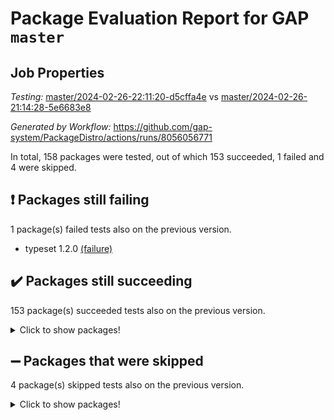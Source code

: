 # Package Evaluation Report for GAP `master`

## Job Properties

*Testing:* [master/2024-02-26-22:11:20-d5cffa4e](https://github.com/gap-system/PackageDistro/blob/data/reports/master/2024-02-26-22:11:20-d5cffa4e) vs [master/2024-02-26-21:14:28-5e6683e8](https://github.com/gap-system/PackageDistro/blob/data/reports/master/2024-02-26-21:14:28-5e6683e8)

*Generated by Workflow:* https://github.com/gap-system/PackageDistro/actions/runs/8056056771

In total, 158 packages were tested, out of which 153 succeeded, 1 failed and 4 were skipped.

## :exclamation: Packages still failing

1 package(s) failed tests also on the previous version.
- typeset 1.2.0 [(failure)](https://github.com/gap-system/PackageDistro/actions/runs/8056056771/job/22004598510)

## :heavy_check_mark: Packages still succeeding

153 package(s) succeeded tests also on the previous version.
<details><summary>Click to show packages!</summary>

- 4ti2interface 2023.02-04 [(success)](https://github.com/gap-system/PackageDistro/actions/runs/8056056771/job/22004563186)
- ace 5.6.2 [(success)](https://github.com/gap-system/PackageDistro/actions/runs/8056056771/job/22004563414)
- aclib 1.3.2 [(success)](https://github.com/gap-system/PackageDistro/actions/runs/8056056771/job/22004563586)
- agt 0.3.1 [(success)](https://github.com/gap-system/PackageDistro/actions/runs/8056056771/job/22004563761)
- alnuth 3.2.1 [(success)](https://github.com/gap-system/PackageDistro/actions/runs/8056056771/job/22004563947)
- anupq 3.3.0 [(success)](https://github.com/gap-system/PackageDistro/actions/runs/8056056771/job/22004564128)
- atlasrep 2.1.8 [(success)](https://github.com/gap-system/PackageDistro/actions/runs/8056056771/job/22004564296)
- autodoc 2023.06.19 [(success)](https://github.com/gap-system/PackageDistro/actions/runs/8056056771/job/22004564492)
- automata 1.15 [(success)](https://github.com/gap-system/PackageDistro/actions/runs/8056056771/job/22004564672)
- automgrp 1.3.2 [(success)](https://github.com/gap-system/PackageDistro/actions/runs/8056056771/job/22004567284)
- autpgrp 1.11 [(success)](https://github.com/gap-system/PackageDistro/actions/runs/8056056771/job/22004567779)
- cap 2024.02-05 [(success)](https://github.com/gap-system/PackageDistro/actions/runs/8056056771/job/22004568107)
- caratinterface 2.3.6 [(success)](https://github.com/gap-system/PackageDistro/actions/runs/8056056771/job/22004570463)
- cddinterface 2022.11.01 [(success)](https://github.com/gap-system/PackageDistro/actions/runs/8056056771/job/22004570840)
- circle 1.6.6 [(success)](https://github.com/gap-system/PackageDistro/actions/runs/8056056771/job/22004571062)
- classicpres 1.22 [(success)](https://github.com/gap-system/PackageDistro/actions/runs/8056056771/job/22004571327)
- cohomolo 1.6.11 [(success)](https://github.com/gap-system/PackageDistro/actions/runs/8056056771/job/22004571565)
- congruence 1.2.5 [(success)](https://github.com/gap-system/PackageDistro/actions/runs/8056056771/job/22004571791)
- corelg 1.56 [(success)](https://github.com/gap-system/PackageDistro/actions/runs/8056056771/job/22004572062)
- crime 1.6 [(success)](https://github.com/gap-system/PackageDistro/actions/runs/8056056771/job/22004572317)
- crisp 1.4.6 [(success)](https://github.com/gap-system/PackageDistro/actions/runs/8056056771/job/22004572523)
- crypting 0.10.4 [(success)](https://github.com/gap-system/PackageDistro/actions/runs/8056056771/job/22004572752)
- cryst 4.1.27 [(success)](https://github.com/gap-system/PackageDistro/actions/runs/8056056771/job/22004572995)
- crystcat 1.1.10 [(success)](https://github.com/gap-system/PackageDistro/actions/runs/8056056771/job/22004573202)
- ctbllib 1.3.7 [(success)](https://github.com/gap-system/PackageDistro/actions/runs/8056056771/job/22004573442)
- cubefree 1.19 [(success)](https://github.com/gap-system/PackageDistro/actions/runs/8056056771/job/22004573725)
- curlinterface 2.3.2 [(success)](https://github.com/gap-system/PackageDistro/actions/runs/8056056771/job/22004573960)
- cvec 2.8.1 [(success)](https://github.com/gap-system/PackageDistro/actions/runs/8056056771/job/22004574223)
- datastructures 0.3.0 [(success)](https://github.com/gap-system/PackageDistro/actions/runs/8056056771/job/22004574475)
- deepthought 1.0.6 [(success)](https://github.com/gap-system/PackageDistro/actions/runs/8056056771/job/22004574706)
- design 1.8 [(success)](https://github.com/gap-system/PackageDistro/actions/runs/8056056771/job/22004574946)
- difsets 2.3.1 [(success)](https://github.com/gap-system/PackageDistro/actions/runs/8056056771/job/22004575169)
- digraphs 1.7.1 [(success)](https://github.com/gap-system/PackageDistro/actions/runs/8056056771/job/22004575440)
- edim 1.3.8 [(success)](https://github.com/gap-system/PackageDistro/actions/runs/8056056771/job/22004575687)
- example 4.3.4 [(success)](https://github.com/gap-system/PackageDistro/actions/runs/8056056771/job/22004575904)
- examplesforhomalg 2023.10-01 [(success)](https://github.com/gap-system/PackageDistro/actions/runs/8056056771/job/22004576192)
- factint 1.6.3 [(success)](https://github.com/gap-system/PackageDistro/actions/runs/8056056771/job/22004576475)
- ferret 1.0.10 [(success)](https://github.com/gap-system/PackageDistro/actions/runs/8056056771/job/22004576716)
- fga 1.5.0 [(success)](https://github.com/gap-system/PackageDistro/actions/runs/8056056771/job/22004576950)
- fining 1.5.6 [(success)](https://github.com/gap-system/PackageDistro/actions/runs/8056056771/job/22004577159)
- float 1.0.4 [(success)](https://github.com/gap-system/PackageDistro/actions/runs/8056056771/job/22004577442)
- format 1.4.4 [(success)](https://github.com/gap-system/PackageDistro/actions/runs/8056056771/job/22004577698)
- forms 1.2.9 [(success)](https://github.com/gap-system/PackageDistro/actions/runs/8056056771/job/22004577888)
- fplsa 1.2.6 [(success)](https://github.com/gap-system/PackageDistro/actions/runs/8056056771/job/22004578093)
- fr 2.4.13 [(success)](https://github.com/gap-system/PackageDistro/actions/runs/8056056771/job/22004578300)
- francy 2.0.3 [(success)](https://github.com/gap-system/PackageDistro/actions/runs/8056056771/job/22004578476)
- fwtree 1.3 [(success)](https://github.com/gap-system/PackageDistro/actions/runs/8056056771/job/22004578647)
- gapdoc 1.6.7 [(success)](https://github.com/gap-system/PackageDistro/actions/runs/8056056771/job/22004578832)
- gauss 2023.02-04 [(success)](https://github.com/gap-system/PackageDistro/actions/runs/8056056771/job/22004579066)
- gaussforhomalg 2023.11-01 [(success)](https://github.com/gap-system/PackageDistro/actions/runs/8056056771/job/22004579251)
- gbnp 1.0.5 [(success)](https://github.com/gap-system/PackageDistro/actions/runs/8056056771/job/22004579428)
- generalizedmorphismsforcap 2024.01-01 [(success)](https://github.com/gap-system/PackageDistro/actions/runs/8056056771/job/22004579596)
- genss 1.6.8 [(success)](https://github.com/gap-system/PackageDistro/actions/runs/8056056771/job/22004579771)
- gradedmodules 2024.01-01 [(success)](https://github.com/gap-system/PackageDistro/actions/runs/8056056771/job/22004579976)
- gradedringforhomalg 2023.08-01 [(success)](https://github.com/gap-system/PackageDistro/actions/runs/8056056771/job/22004580197)
- grape 4.9.0 [(success)](https://github.com/gap-system/PackageDistro/actions/runs/8056056771/job/22004580406)
- groupoids 1.74 [(success)](https://github.com/gap-system/PackageDistro/actions/runs/8056056771/job/22004580605)
- grpconst 2.6.5 [(success)](https://github.com/gap-system/PackageDistro/actions/runs/8056056771/job/22004580849)
- guarana 0.96.3 [(success)](https://github.com/gap-system/PackageDistro/actions/runs/8056056771/job/22004581072)
- guava 3.18 [(success)](https://github.com/gap-system/PackageDistro/actions/runs/8056056771/job/22004581282)
- hap 1.62 [(success)](https://github.com/gap-system/PackageDistro/actions/runs/8056056771/job/22004581473)
- hapcryst 0.1.15 [(success)](https://github.com/gap-system/PackageDistro/actions/runs/8056056771/job/22004581660)
- hecke 1.5.3 [(success)](https://github.com/gap-system/PackageDistro/actions/runs/8056056771/job/22004581872)
- help 3.5 [(success)](https://github.com/gap-system/PackageDistro/actions/runs/8056056771/job/22004582085)
- homalg 2024.01-01 [(success)](https://github.com/gap-system/PackageDistro/actions/runs/8056056771/job/22004582252)
- homalgtocas 2023.11-01 [(success)](https://github.com/gap-system/PackageDistro/actions/runs/8056056771/job/22004582450)
- idrel 2.46 [(success)](https://github.com/gap-system/PackageDistro/actions/runs/8056056771/job/22004582687)
- images 1.3.2 [(success)](https://github.com/gap-system/PackageDistro/actions/runs/8056056771/job/22004582902)
- intpic 0.3.0 [(success)](https://github.com/gap-system/PackageDistro/actions/runs/8056056771/job/22004583127)
- io 4.8.2 [(success)](https://github.com/gap-system/PackageDistro/actions/runs/8056056771/job/22004583333)
- io_forhomalg 2023.02-04 [(success)](https://github.com/gap-system/PackageDistro/actions/runs/8056056771/job/22004583516)
- irredsol 1.4.4 [(success)](https://github.com/gap-system/PackageDistro/actions/runs/8056056771/job/22004583709)
- json 2.2.0 [(success)](https://github.com/gap-system/PackageDistro/actions/runs/8056056771/job/22004583905)
- jupyterkernel 1.5.0 [(success)](https://github.com/gap-system/PackageDistro/actions/runs/8056056771/job/22004584090)
- jupyterviz 1.5.6 [(success)](https://github.com/gap-system/PackageDistro/actions/runs/8056056771/job/22004584316)
- kan 1.37 [(success)](https://github.com/gap-system/PackageDistro/actions/runs/8056056771/job/22004584522)
- kbmag 1.5.11 [(success)](https://github.com/gap-system/PackageDistro/actions/runs/8056056771/job/22004584726)
- laguna 3.9.6 [(success)](https://github.com/gap-system/PackageDistro/actions/runs/8056056771/job/22004584940)
- liealgdb 2.2.1 [(success)](https://github.com/gap-system/PackageDistro/actions/runs/8056056771/job/22004585106)
- liepring 2.8 [(success)](https://github.com/gap-system/PackageDistro/actions/runs/8056056771/job/22004585309)
- liering 2.4.2 [(success)](https://github.com/gap-system/PackageDistro/actions/runs/8056056771/job/22004585539)
- linearalgebraforcap 2024.02-02 [(success)](https://github.com/gap-system/PackageDistro/actions/runs/8056056771/job/22004585720)
- localizeringforhomalg 2023.10-01 [(success)](https://github.com/gap-system/PackageDistro/actions/runs/8056056771/job/22004585879)
- loops 3.4.3 [(success)](https://github.com/gap-system/PackageDistro/actions/runs/8056056771/job/22004586079)
- lpres 1.0.3 [(success)](https://github.com/gap-system/PackageDistro/actions/runs/8056056771/job/22004586246)
- majoranaalgebras 1.5.1 [(success)](https://github.com/gap-system/PackageDistro/actions/runs/8056056771/job/22004586436)
- mapclass 1.4.6 [(success)](https://github.com/gap-system/PackageDistro/actions/runs/8056056771/job/22004586661)
- matgrp 0.70 [(success)](https://github.com/gap-system/PackageDistro/actions/runs/8056056771/job/22004586840)
- matricesforhomalg 2024.02-01 [(success)](https://github.com/gap-system/PackageDistro/actions/runs/8056056771/job/22004587020)
- modisom 2.5.4 [(success)](https://github.com/gap-system/PackageDistro/actions/runs/8056056771/job/22004587199)
- modulepresentationsforcap 2024.01-04 [(success)](https://github.com/gap-system/PackageDistro/actions/runs/8056056771/job/22004587404)
- modules 2024.01-01 [(success)](https://github.com/gap-system/PackageDistro/actions/runs/8056056771/job/22004587608)
- monoidalcategories 2024.02-03 [(success)](https://github.com/gap-system/PackageDistro/actions/runs/8056056771/job/22004587850)
- nconvex 2022.09-01 [(success)](https://github.com/gap-system/PackageDistro/actions/runs/8056056771/job/22004588096)
- nilmat 1.4.2 [(success)](https://github.com/gap-system/PackageDistro/actions/runs/8056056771/job/22004588286)
- nock 1.5 [(success)](https://github.com/gap-system/PackageDistro/actions/runs/8056056771/job/22004588500)
- normalizinterface 1.3.6 [(success)](https://github.com/gap-system/PackageDistro/actions/runs/8056056771/job/22004588698)
- nq 2.5.11 [(success)](https://github.com/gap-system/PackageDistro/actions/runs/8056056771/job/22004588918)
- numericalsgps 1.3.1 [(success)](https://github.com/gap-system/PackageDistro/actions/runs/8056056771/job/22004589147)
- openmath 11.5.3 [(success)](https://github.com/gap-system/PackageDistro/actions/runs/8056056771/job/22004589354)
- orb 4.9.0 [(success)](https://github.com/gap-system/PackageDistro/actions/runs/8056056771/job/22004589560)
- packagemanager 1.4.3 [(success)](https://github.com/gap-system/PackageDistro/actions/runs/8056056771/job/22004589732)
- patternclass 2.4.3 [(success)](https://github.com/gap-system/PackageDistro/actions/runs/8056056771/job/22004589919)
- permut 2.0.5 [(success)](https://github.com/gap-system/PackageDistro/actions/runs/8056056771/job/22004590123)
- polenta 1.3.10 [(success)](https://github.com/gap-system/PackageDistro/actions/runs/8056056771/job/22004590367)
- polymaking 0.8.7 [(success)](https://github.com/gap-system/PackageDistro/actions/runs/8056056771/job/22004590581)
- primgrp 3.4.4 [(success)](https://github.com/gap-system/PackageDistro/actions/runs/8056056771/job/22004590788)
- profiling 2.5.4 [(success)](https://github.com/gap-system/PackageDistro/actions/runs/8056056771/job/22004591028)
- qdistrnd 0.9.4 [(success)](https://github.com/gap-system/PackageDistro/actions/runs/8056056771/job/22004591343)
- qpa 1.35 [(success)](https://github.com/gap-system/PackageDistro/actions/runs/8056056771/job/22004591623)
- quagroup 1.8.4 [(success)](https://github.com/gap-system/PackageDistro/actions/runs/8056056771/job/22004591937)
- radiroot 2.9 [(success)](https://github.com/gap-system/PackageDistro/actions/runs/8056056771/job/22004592154)
- rcwa 4.7.1 [(success)](https://github.com/gap-system/PackageDistro/actions/runs/8056056771/job/22004592385)
- rds 1.8 [(success)](https://github.com/gap-system/PackageDistro/actions/runs/8056056771/job/22004592612)
- recog 1.4.2 [(success)](https://github.com/gap-system/PackageDistro/actions/runs/8056056771/job/22004592831)
- repndecomp 1.3.0 [(success)](https://github.com/gap-system/PackageDistro/actions/runs/8056056771/job/22004593011)
- repsn 3.1.2 [(success)](https://github.com/gap-system/PackageDistro/actions/runs/8056056771/job/22004593251)
- resclasses 4.7.3 [(success)](https://github.com/gap-system/PackageDistro/actions/runs/8056056771/job/22004593473)
- ringsforhomalg 2023.11-02 [(success)](https://github.com/gap-system/PackageDistro/actions/runs/8056056771/job/22004593684)
- sco 2023.08-01 [(success)](https://github.com/gap-system/PackageDistro/actions/runs/8056056771/job/22004593866)
- scscp 2.4.2 [(success)](https://github.com/gap-system/PackageDistro/actions/runs/8056056771/job/22004594036)
- semigroups 5.3.6 [(success)](https://github.com/gap-system/PackageDistro/actions/runs/8056056771/job/22004594200)
- sglppow 2.3 [(success)](https://github.com/gap-system/PackageDistro/actions/runs/8056056771/job/22004594383)
- sgpviz 0.999.5 [(success)](https://github.com/gap-system/PackageDistro/actions/runs/8056056771/job/22004594555)
- simpcomp 2.1.14 [(success)](https://github.com/gap-system/PackageDistro/actions/runs/8056056771/job/22004594760)
- singular 2023.02.09 [(success)](https://github.com/gap-system/PackageDistro/actions/runs/8056056771/job/22004594971)
- sl2reps 1.1 [(success)](https://github.com/gap-system/PackageDistro/actions/runs/8056056771/job/22004595215)
- sla 1.5.3 [(success)](https://github.com/gap-system/PackageDistro/actions/runs/8056056771/job/22004595431)
- smallgrp 1.5.3 [(success)](https://github.com/gap-system/PackageDistro/actions/runs/8056056771/job/22004595656)
- smallsemi 0.6.13 [(success)](https://github.com/gap-system/PackageDistro/actions/runs/8056056771/job/22004595856)
- sonata 2.9.6 [(success)](https://github.com/gap-system/PackageDistro/actions/runs/8056056771/job/22004596064)
- sophus 1.27 [(success)](https://github.com/gap-system/PackageDistro/actions/runs/8056056771/job/22004596223)
- sotgrps 1.2 [(success)](https://github.com/gap-system/PackageDistro/actions/runs/8056056771/job/22004596448)
- spinsym 1.5.2 [(success)](https://github.com/gap-system/PackageDistro/actions/runs/8056056771/job/22004596666)
- standardff 1.0 [(success)](https://github.com/gap-system/PackageDistro/actions/runs/8056056771/job/22004596852)
- symbcompcc 1.3.2 [(success)](https://github.com/gap-system/PackageDistro/actions/runs/8056056771/job/22004597097)
- thelma 1.3 [(success)](https://github.com/gap-system/PackageDistro/actions/runs/8056056771/job/22004597300)
- tomlib 1.2.11 [(success)](https://github.com/gap-system/PackageDistro/actions/runs/8056056771/job/22004597488)
- toolsforhomalg 2023.11-01 [(success)](https://github.com/gap-system/PackageDistro/actions/runs/8056056771/job/22004597671)
- toric 1.9.5 [(success)](https://github.com/gap-system/PackageDistro/actions/runs/8056056771/job/22004597875)
- toricvarieties 2022.07.13 [(success)](https://github.com/gap-system/PackageDistro/actions/runs/8056056771/job/22004598105)
- transgrp 3.6.5 [(success)](https://github.com/gap-system/PackageDistro/actions/runs/8056056771/job/22004598307)
- ugaly 4.1.3 [(success)](https://github.com/gap-system/PackageDistro/actions/runs/8056056771/job/22004598724)
- unipot 1.5 [(success)](https://github.com/gap-system/PackageDistro/actions/runs/8056056771/job/22004598938)
- unitlib 4.2.0 [(success)](https://github.com/gap-system/PackageDistro/actions/runs/8056056771/job/22004599158)
- utils 0.85 [(success)](https://github.com/gap-system/PackageDistro/actions/runs/8056056771/job/22004599380)
- uuid 0.7 [(success)](https://github.com/gap-system/PackageDistro/actions/runs/8056056771/job/22004599979)
- walrus 0.9991 [(success)](https://github.com/gap-system/PackageDistro/actions/runs/8056056771/job/22004600295)
- wedderga 4.10.5 [(success)](https://github.com/gap-system/PackageDistro/actions/runs/8056056771/job/22004600466)
- xmod 2.92 [(success)](https://github.com/gap-system/PackageDistro/actions/runs/8056056771/job/22004600691)
- xmodalg 1.23 [(success)](https://github.com/gap-system/PackageDistro/actions/runs/8056056771/job/22004600907)
- yangbaxter 0.10.3 [(success)](https://github.com/gap-system/PackageDistro/actions/runs/8056056771/job/22004601101)
- zeromqinterface 0.14 [(success)](https://github.com/gap-system/PackageDistro/actions/runs/8056056771/job/22004601277)
</details>

## :heavy_minus_sign: Packages that were skipped

4 package(s) skipped tests also on the previous version.
<details><summary>Click to show packages!</summary>

- browse 1.8.21 [(skipped)](https://github.com/gap-system/PackageDistro/actions/runs/8056056771/job/22004313319)
- itc 1.5.1 [(skipped)](https://github.com/gap-system/PackageDistro/actions/runs/8056056771/job/22004313319)
- polycyclic 2.16 [(skipped)](https://github.com/gap-system/PackageDistro/actions/runs/8056056771/job/22004313319)
- xgap 4.32 [(skipped)](https://github.com/gap-system/PackageDistro/actions/runs/8056056771/job/22004313319)
</details>


